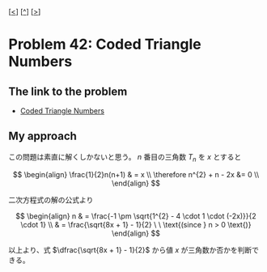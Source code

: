 \[[<](./p0041.md)] \[[^](../README_ja.md)] \[[>](./p0043.md)]

# Problem 42: Coded Triangle Numbers

## The link to the problem

- [Coded Triangle Numbers](https://projecteuler.net/problem=42)

## My approach

この問題は素直に解くしかないと思う。
$n$ 番目の三角数 $T_{n}$ を $x$ とすると

$$
\begin{align}
\frac{1}{2}n(n+1) & = x \\
\therefore n^{2} + n - 2x &= 0 \\
\end{align}
$$

二次方程式の解の公式より

$$
\begin{align}
n & = \frac{-1 \pm \sqrt{1^{2} - 4 \cdot 1 \cdot (-2x)}}{2 \cdot 1} \\
  & = \frac{\sqrt{8x + 1} - 1}{2} \ \ \text{(since } n > 0 \text{)}
\end{align}
$$

以上より、式 $\dfrac{\sqrt{8x + 1} - 1}{2}$ から値 $x$ が三角数か否かを判断できる。

